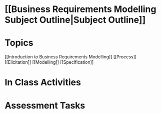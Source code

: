 # [[Business Requirements Modelling Subject Outline|Subject Outline]]
# Topics
[[Introduction to Business Requirements Modelling]]
[[Process]]
[[Elicitation]]
[[Modelling]]
[[Specification]]
# In Class Activities
# Assessment Tasks
